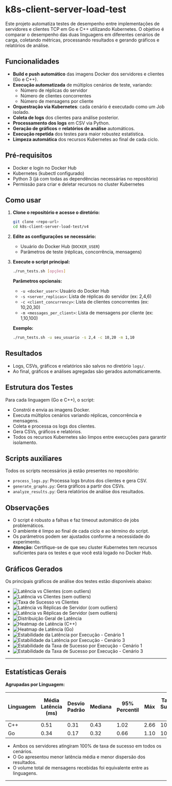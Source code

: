 # k8s-client-server-load-test

Este projeto automatiza testes de desempenho entre implementações de servidores e clientes TCP em Go e C++ utilizando Kubernetes. O objetivo é comparar o desempenho das duas linguagens em diferentes cenários de carga, coletando métricas, processando resultados e gerando gráficos e relatórios de análise.

## Funcionalidades

- **Build e push automático** das imagens Docker dos servidores e clientes (Go e C++).
- **Execução automatizada** de múltiplos cenários de teste, variando:
    - Número de réplicas do servidor
    - Número de clientes concorrentes
    - Número de mensagens por cliente
- **Orquestração via Kubernetes**: cada cenário é executado como um Job isolado.
- **Coleta de logs** dos clientes para análise posterior.
- **Processamento dos logs** em CSV via Python.
- **Geração de gráficos** e **relatórios de análise** automáticos.
- **Execução repetida** dos testes para maior robustez estatística.
- **Limpeza automática** dos recursos Kubernetes ao final de cada ciclo.

## Pré-requisitos

- Docker e login no Docker Hub
- Kubernetes (kubectl configurado)
- Python 3 (já com todas as dependências necessárias no repositório)
- Permissão para criar e deletar recursos no cluster Kubernetes

## Como usar

1. **Clone o repositório e acesse o diretório:**
     ```bash
     git clone <repo-url>
     cd k8s-client-server-load-test/v4
     ```

2. **Edite as configurações se necessário:**
     - Usuário do Docker Hub (`DOCKER_USER`)
     - Parâmetros de teste (réplicas, concorrência, mensagens)

3. **Execute o script principal:**
     ```bash
     ./run_tests.sh [opções]
     ```

     **Parâmetros opcionais:**
     - `-u <docker_user>`: Usuário do Docker Hub
     - `-s <server_replicas>`: Lista de réplicas do servidor (ex: 2,4,6)
     - `-c <client_concurrency>`: Lista de clientes concorrentes (ex: 10,20,30)
     - `-m <messages_per_client>`: Lista de mensagens por cliente (ex: 1,10,100)

     **Exemplo:**
     ```bash
     ./run_tests.sh -u seu_usuario -s 2,4 -c 10,20 -m 1,10
     ```

## Resultados

- Logs, CSVs, gráficos e relatórios são salvos no diretório `logs/`.
- Ao final, gráficos e análises agregadas são gerados automaticamente.

## Estrutura dos Testes

Para cada linguagem (Go e C++), o script:
- Constrói e envia as imagens Docker.
- Executa múltiplos cenários variando réplicas, concorrência e mensagens.
- Coleta e processa os logs dos clientes.
- Gera CSVs, gráficos e relatórios.
- Todos os recursos Kubernetes são limpos entre execuções para garantir isolamento.

## Scripts auxiliares

Todos os scripts necessários já estão presentes no repositório:
- `process_logs.py`: Processa logs brutos dos clientes e gera CSV.
- `generate_graphs.py`: Gera gráficos a partir dos CSVs.
- `analyze_results.py`: Gera relatórios de análise dos resultados.

## Observações

- O script é robusto a falhas e faz timeout automático de jobs problemáticos.
- O ambiente é limpo ao final de cada ciclo e ao término do script.
- Os parâmetros podem ser ajustados conforme a necessidade do experimento.
- **Atenção:** Certifique-se de que seu cluster Kubernetes tem recursos suficientes para os testes e que você está logado no Docker Hub.

## Gráficos Gerados

Os principais gráficos de análise dos testes estão disponíveis abaixo:

- ![Latência vs Clientes (com outliers)](logs/final_graphs/1a_latency_vs_clients_with_outliers.png)
- ![Latência vs Clientes (sem outliers)](logs/final_graphs/1b_latency_vs_clients_no_outliers.png)
- ![Taxa de Sucesso vs Clientes](logs/final_graphs/2_success_rate_vs_clients.png)
- ![Latência vs Réplicas de Servidor (com outliers)](logs/final_graphs/3a_latency_vs_servers_with_outliers.png)
- ![Latência vs Réplicas de Servidor (sem outliers)](logs/final_graphs/3b_latency_vs_servers_no_outliers.png)
- ![Distribuição Geral de Latência](logs/final_graphs/4_overall_latency_distribution.png)
- ![Heatmap de Latência (C++)](logs/final_graphs/5_heatmap_latency_cpp.png)
- ![Heatmap de Latência (Go)](logs/final_graphs/5_heatmap_latency_go.png)
- ![Estabilidade da Latência por Execução - Cenário 1](logs/final_graphs/6a_run_stability_latency_scenario1.png)
- ![Estabilidade da Latência por Execução - Cenário 3](logs/final_graphs/6a_run_stability_latency_scenario3.png)
- ![Estabilidade da Taxa de Sucesso por Execução - Cenário 1](logs/final_graphs/6b_run_stability_success_scenario1.png)
- ![Estabilidade da Taxa de Sucesso por Execução - Cenário 3](logs/final_graphs/6b_run_stability_success_scenario3.png)

---

## Estatísticas Gerais

**Agrupadas por Linguagem:**

| Linguagem | Média Latência (ms) | Desvio Padrão | Mediana | 95% Percentil | Máx | Taxa de Sucesso (%) | Total de Mensagens Recebidas (média) |
|-----------|--------------------|---------------|---------|---------------|-----|---------------------|--------------------------------------|
| C++       | 0.51               | 0.31          | 0.43    | 1.02          | 2.66| 100                 | 106434.17                            |
| Go        | 0.34               | 0.17          | 0.32    | 0.66          | 1.10| 100                 | 106434.17                            |

- Ambos os servidores atingiram 100% de taxa de sucesso em todos os cenários.
- O Go apresentou menor latência média e menor dispersão dos resultados.
- O volume total de mensagens recebidas foi equivalente entre as linguagens.

---